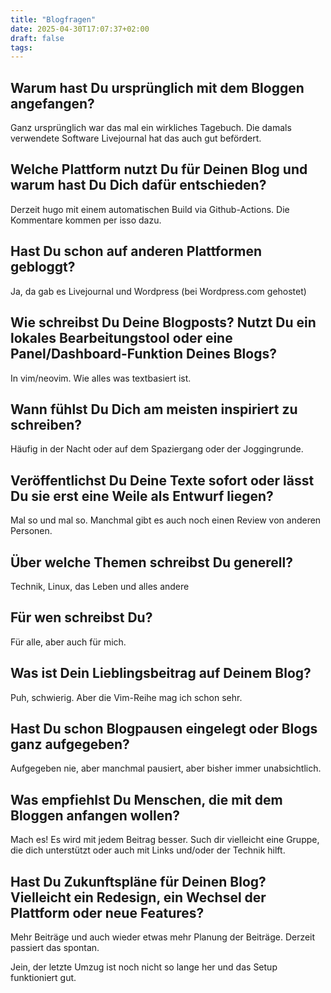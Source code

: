 ```yaml
---
title: "Blogfragen"
date: 2025-04-30T17:07:37+02:00
draft: false
tags:
---
```

## Warum hast Du ursprünglich mit dem Bloggen angefangen?
Ganz ursprünglich war das mal ein wirkliches Tagebuch. Die damals verwendete
Software Livejournal hat das auch gut befördert.

## Welche Plattform nutzt Du für Deinen Blog und warum hast Du Dich dafür entschieden?
Derzeit hugo mit einem automatischen Build via Github-Actions. Die Kommentare
kommen per isso dazu.

## Hast Du schon auf anderen Plattformen gebloggt?
Ja, da gab es Livejournal und Wordpress (bei Wordpress.com gehostet)

## Wie schreibst Du Deine Blogposts? Nutzt Du ein lokales Bearbeitungstool oder eine Panel/Dashboard-Funktion Deines Blogs?
In vim/neovim. Wie alles was textbasiert ist.

## Wann fühlst Du Dich am meisten inspiriert zu schreiben?
Häufig in der Nacht oder auf dem Spaziergang oder der Joggingrunde.

## Veröffentlichst Du Deine Texte sofort oder lässt Du sie erst eine Weile als Entwurf liegen?
Mal so und mal so. Manchmal gibt es auch noch einen Review von anderen
Personen.

## Über welche Themen schreibst Du generell?
Technik, Linux, das Leben und alles andere

## Für wen schreibst Du?
Für alle, aber auch für mich.

## Was ist Dein Lieblingsbeitrag auf Deinem Blog?

Puh, schwierig. Aber die Vim-Reihe mag ich schon sehr.

## Hast Du schon Blogpausen eingelegt oder Blogs ganz aufgegeben?

Aufgegeben nie, aber manchmal pausiert, aber bisher immer unabsichtlich.

## Was empfiehlst Du Menschen, die mit dem Bloggen anfangen wollen?

Mach es! Es wird mit jedem Beitrag besser. Such dir vielleicht eine Gruppe, die
dich unterstützt oder auch mit Links und/oder der Technik hilft.

## Hast Du Zukunftspläne für Deinen Blog? Vielleicht ein Redesign, ein Wechsel der Plattform oder neue Features?

Mehr Beiträge und auch wieder etwas mehr Planung der Beiträge. Derzeit passiert
das spontan.

Jein, der letzte Umzug ist noch nicht so lange her und das Setup funktioniert
gut.
